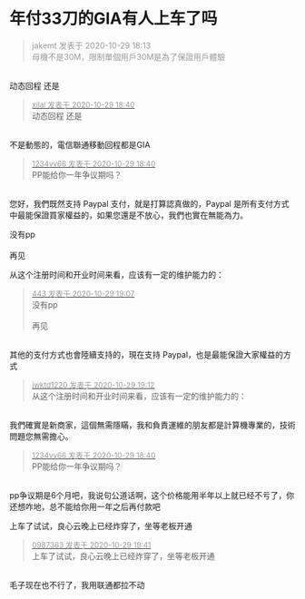 # 年付33刀的GIA有人上车了吗


<div class="quote"><blockquote><font color="#999999">jakemt 发表于 2020-10-29 18:13</font><br />
<font color="#999999">母機不是30M，限制單個用戶30M是為了保證用戶體驗</font></blockquote></div><br />
动态回程 还是 

<div class="quote"><blockquote><font size="2"><a href="https://www.hostloc.com/forum.php?mod=redirect&amp;goto=findpost&amp;pid=9370649&amp;ptid=759909" target="_blank"><font color="#999999">xilal 发表于 2020-10-29 18:40</font></a></font><br />
动态回程 还是</blockquote></div><br />
不是動態的，電信聯通移動回程都是GIA

<div class="quote"><blockquote><font size="2"><a href="https://www.hostloc.com/forum.php?mod=redirect&amp;goto=findpost&amp;pid=9370646&amp;ptid=759909" target="_blank"><font color="#999999">1234vv66 发表于 2020-10-29 18:40</font></a></font><br />
PP能给你一年争议期吗？</blockquote></div><br />
您好，我們既然支持 Paypal 支付，就是打算認真做的，Paypal 是所有支付方式中最能保證買家權益的，如果您還是不放心，我們也實在無能為力。

没有pp<img src="static/image/smiley/default/mad.gif" smilieid="11" border="0" alt="" /><br />
<br />
再见

从这个注册时间和开业时间来看，应该有一定的维护能力的：<img id="aimg_yNn0k" onclick="zoom(this, this.src, 0, 0, 0)" class="zoom" src="https://i.loli.net/2020/10/29/TfbJAqiCWQ8XKOt.png" onmouseover="img_onmouseoverfunc(this)" onload="thumbImg(this)" border="0" alt="" />

<div class="quote"><blockquote><font size="2"><a href="https://www.hostloc.com/forum.php?mod=redirect&amp;goto=findpost&amp;pid=9370731&amp;ptid=759909" target="_blank"><font color="#999999">443 发表于 2020-10-29 19:07</font></a></font><br />
没有pp<br />
<br />
再见</blockquote></div><br />
其他的支付方式也會陸續支持的，現在支持 Paypal，也是最能保證大家權益的方式

<div class="quote"><blockquote><font size="2"><a href="https://www.hostloc.com/forum.php?mod=redirect&amp;goto=findpost&amp;pid=9370753&amp;ptid=759909" target="_blank"><font color="#999999">iwktd1220 发表于 2020-10-29 19:12</font></a></font><br />
从这个注册时间和开业时间来看，应该有一定的维护能力的：</blockquote></div><br />
我們確實是新商家，這個無需隱瞞，我和負責運維的朋友都是計算機專業的，技術問題您無需擔心。

<div class="quote"><blockquote><font size="2"><a href="https://www.hostloc.com/forum.php?mod=redirect&amp;goto=findpost&amp;pid=9370646&amp;ptid=759909" target="_blank"><font color="#999999">1234vv66 发表于 2020-10-29 18:40</font></a></font><br />
PP能给你一年争议期吗？</blockquote></div><br />
pp争议期是6个月吧，我说句公道话啊，这个价格能用半年以上就已经不亏了，你还想咋地，总不能给你用一年之后再付款吧<img src="static/image/smiley/default/lol.gif" smilieid="12" border="0" alt="" />

上车了试试，良心云晚上已经炸穿了，坐等老板开通

<div class="quote"><blockquote><font size="2"><a href="https://www.hostloc.com/forum.php?mod=redirect&amp;goto=findpost&amp;pid=9370893&amp;ptid=759909" target="_blank"><font color="#999999">0987363 发表于 2020-10-29 19:41</font></a></font><br />
上车了试试，良心云晚上已经炸穿了，坐等老板开通</blockquote></div><br />
毛子现在也不行了，我用联通都拉不动
